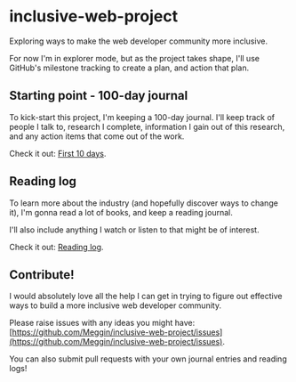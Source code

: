 # inclusive-web-project
Exploring ways to make the web developer community more inclusive.

For now I'm in explorer mode, but as the project takes shape, I'll use GitHub's milestone tracking to create a plan, and action that plan.

## Starting point - 100-day journal
To kick-start this project, I'm keeping a 100-day journal. I'll keep track of people I talk to, research I complete, information I gain out of this research, and any action items that come out of the work.

Check it out: [First 10 days](https://github.com/Meggin/inclusive-web-project/blob/master/journal/first-10-days.md).

## Reading log
To learn more about the industry (and hopefully discover ways to change it), I'm gonna read a lot of books, and keep a reading journal.

I'll also include anything I watch or listen to that might be of interest.

Check it out: [Reading log](https://github.com/Meggin/inclusive-web-project/blob/master/reading-log.md).

## Contribute!

I would absolutely love all the help I can get in trying to figure out effective ways to build a more inclusive web developer community.

Please raise issues with any ideas you might have: [https://github.com/Meggin/inclusive-web-project/issues](https://github.com/Meggin/inclusive-web-project/issues).

You can also submit pull requests with your own journal entries and reading logs!
